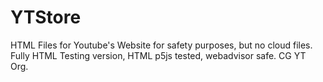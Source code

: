 # YTStore
HTML Files for Youtube's Website for safety purposes, but no cloud files. Fully HTML Testing version, HTML p5js tested, webadvisor safe. CG YT Org.
